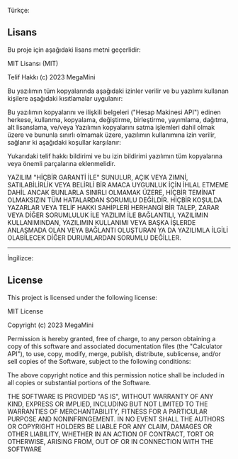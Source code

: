 Türkçe:

## Lisans

Bu proje için aşağıdaki lisans metni geçerlidir:

MIT Lisansı (MIT)

Telif Hakkı (c) 2023 MegaMini

Bu yazılımın tüm kopyalarında aşağıdaki izinler verilir ve bu yazılımı kullanan kişilere aşağıdaki kısıtlamalar uygulanır:

Bu yazılımın kopyalarını ve ilişkili belgeleri ("Hesap Makinesi API") edinen herkese, kullanma, kopyalama, değiştirme, birleştirme, yayımlama, dağıtma, alt lisanslama, ve/veya Yazılımın kopyalarını satma işlemleri dahil olmak üzere ve bununla sınırlı olmamak üzere, yazılımın kullanımına izin verilir, sağlanır ki aşağıdaki koşullar karşılanır:

Yukarıdaki telif hakkı bildirimi ve bu izin bildirimi yazılımın tüm kopyalarına veya önemli parçalarına eklenmelidir.

YAZILIM "HİÇBİR GARANTİ İLE" SUNULUR, AÇIK VEYA ZIMNİ, SATILABİLİRLİK VEYA BELİRLİ BİR AMACA UYGUNLUK İÇİN İHLAL ETMEME DAHİL ANCAK BUNLARLA SINIRLI OLMAMAK ÜZERE, HİÇBİR TEMİNAT OLMAKSIZIN TÜM HATALARDAN SORUMLU DEĞİLDİR. HİÇBİR KOŞULDA YAZARLAR VEYA TELİF HAKKI SAHİPLERİ HERHANGİ BİR TALEP, ZARAR VEYA DİĞER SORUMLULUK İLE YAZILIM İLE BAĞLANTILI, YAZILIMIN KULLANIMINDAN, YAZILIMIN KULLANIMI VEYA BAŞKA İŞLERDE ANLAŞMADA OLAN VEYA BAĞLANTI OLUŞTURAN YA DA YAZILIMLA İLGİLİ OLABİLECEK DİĞER DURUMLARDAN SORUMLU DEĞİLLER.

---

İngilizce:

## License

This project is licensed under the following license:

MIT License

Copyright (c) 2023 MegaMini

Permission is hereby granted, free of charge, to any person obtaining a copy of this software and associated documentation files (the "Calculator API"), to use, copy, modify, merge, publish, distribute, sublicense, and/or sell copies of the Software, subject to the following conditions:

The above copyright notice and this permission notice shall be included in all copies or substantial portions of the Software.

THE SOFTWARE IS PROVIDED "AS IS", WITHOUT WARRANTY OF ANY KIND, EXPRESS OR IMPLIED, INCLUDING BUT NOT LIMITED TO THE WARRANTIES OF MERCHANTABILITY, FITNESS FOR A PARTICULAR PURPOSE AND NONINFRINGEMENT. IN NO EVENT SHALL THE AUTHORS OR COPYRIGHT HOLDERS BE LIABLE FOR ANY CLAIM, DAMAGES OR OTHER LIABILITY, WHETHER IN AN ACTION OF CONTRACT, TORT OR OTHERWISE, ARISING FROM, OUT OF OR IN CONNECTION WITH THE SOFTWARE